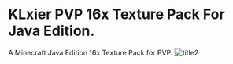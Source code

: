 # KLxier PVP 16x Texture Pack For Java Edition.
A Minecraft Java Edition 16x Texture Pack for PVP.
![title2](https://github.com/user-attachments/assets/ed0d0345-c116-4501-95ac-3f56a42d830c)
